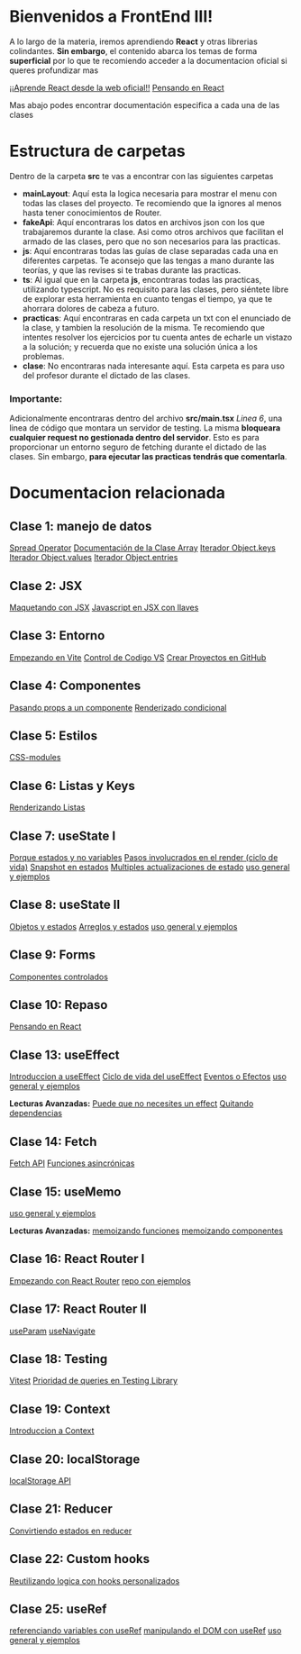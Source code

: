 # Bienvenidos a FrontEnd III!

A lo largo de la materia, iremos aprendiendo **React** y otras librerias colindantes.
**Sin embargo**, el contenido abarca los temas de forma **superficial**
por lo que te recomiendo acceder a la documentacion oficial si queres profundizar mas

[¡¡Aprende React desde la web oficial!!](https://beta.reactjs.org/learn)
[Pensando en React](https://beta.reactjs.org/learn/thinking-in-react)

Mas abajo podes encontrar documentación especifica a cada una de las clases

# Estructura de carpetas

Dentro de la carpeta **src** te vas a encontrar con las siguientes carpetas

- **mainLayout**: Aquí esta la logica necesaria para mostrar el menu con todas las clases del proyecto. Te recomiendo que la ignores al menos hasta tener conocimientos de Router.
- **fakeApi**: Aquí encontraras los datos en archivos json con los que trabajaremos durante la clase. Asi como otros archivos que facilitan el armado de las clases, pero que no son necesarios para las practicas.
- **js**: Aquí encontraras todas las guías de clase separadas cada una en diferentes carpetas. Te aconsejo que las tengas a mano durante las teorías, y que las revises si te trabas durante las practicas.
- **ts**: Al igual que en la carpeta **js**, encontraras todas las practicas, utilizando typescript. No es requisito para las clases, pero siéntete libre de explorar esta herramienta en cuanto tengas el tiempo, ya que te ahorrara dolores de cabeza a futuro.
- **practicas**: Aquí encontraras en cada carpeta un txt con el enunciado de la clase, y tambien la resolución de la misma. Te recomiendo que intentes resolver los ejercicios por tu cuenta antes de echarle un vistazo a la solución; y recuerda que no existe una solución única a los problemas.
- **clase**: No encontraras nada interesante aquí. Esta carpeta es para uso del profesor durante el dictado de las clases.

### Importante:
Adicionalmente encontraras dentro del archivo **src/main.tsx** *Linea 6*, una linea de código que montara un servidor de testing. La misma **bloqueara cualquier request no gestionada dentro del servidor**. Esto es para proporcionar un entorno seguro de fetching durante el dictado de las clases. Sin embargo, **para ejecutar las practicas tendrás que comentarla**.

# Documentacion relacionada
## Clase 1: manejo de datos

[Spread Operator](https://developer.mozilla.org/en-US/docs/Web/JavaScript/Reference/Operators/Spread_syntax)
[Documentación de la Clase Array](https://developer.mozilla.org/en-US/docs/Web/JavaScript/Reference/Global_Objects/Array#instance_methods)
[Iterador Object.keys](https://developer.mozilla.org/en-US/docs/Web/JavaScript/Reference/Global_Objects/Object/keys)
[Iterador Object.values](https://developer.mozilla.org/en-US/docs/Web/JavaScript/Reference/Global_Objects/Object/values)
[Iterador Object.entries](https://developer.mozilla.org/en-US/docs/Web/JavaScript/Reference/Global_Objects/Object/entries)

## Clase 2: JSX

[Maquetando con JSX](https://beta.reactjs.org/learn/writing-markup-with-jsx)
[Javascript en JSX con llaves](https://beta.reactjs.org/learn/javascript-in-jsx-with-curly-braces)

## Clase 3: Entorno

[Empezando en Vite](https://vitejs.dev/guide/)
[Control de Codigo VS](https://code.visualstudio.com/docs/sourcecontrol/overview)
[Crear Proyectos en GitHub](https://docs.github.com/en/get-started/importing-your-projects-to-github/importing-source-code-to-github/adding-locally-hosted-code-to-github)

## Clase 4: Componentes

[Pasando props a un componente](https://beta.reactjs.org/learn/passing-props-to-a-component)
[Renderizado condicional](https://beta.reactjs.org/learn/conditional-rendering)

## Clase 5: Estilos

[CSS-modules](https://github.com/css-modules/css-modules)

## Clase 6: Listas y Keys

[Renderizando Listas](https://beta.reactjs.org/learn/rendering-lists#)

## Clase 7: useState I

[Porque estados y no variables](https://beta.reactjs.org/learn/state-a-components-memory)
[Pasos involucrados en el render (ciclo de vida)](https://beta.reactjs.org/learn/render-and-commit)
[Snapshot en estados](https://beta.reactjs.org/learn/state-as-a-snapshot)
[Multiples actualizaciones de estado](https://beta.reactjs.org/learn/queueing-a-series-of-state-updates)
[uso general y ejemplos](https://beta.reactjs.org/reference/react/useState)

## Clase 8: useState II

[Objetos y estados](https://beta.reactjs.org/learn/updating-objects-in-state)
[Arreglos y estados](https://beta.reactjs.org/learn/updating-arrays-in-state)
[uso general y ejemplos](https://beta.reactjs.org/reference/react/useState)

## Clase 9: Forms

[Componentes controlados](https://beta.reactjs.org/reference/react-dom/components/input#controlling-an-input-with-a-state-variable)

## Clase 10: Repaso

[Pensando en React](https://beta.reactjs.org/learn/thinking-in-react)

## Clase 13: useEffect

[Introduccion a useEffect](https://beta.reactjs.org/learn/synchronizing-with-effects)
[Ciclo de vida del useEffect](https://beta.reactjs.org/learn/lifecycle-of-reactive-effects)
[Eventos o Efectos](https://beta.reactjs.org/learn/separating-events-from-effects)
[uso general y ejemplos](https://beta.reactjs.org/reference/react/useEffect)

**Lecturas Avanzadas:**
[Puede que no necesites un effect](https://beta.reactjs.org/learn/you-might-not-need-an-effect)
[Quitando dependencias](https://beta.reactjs.org/learn/removing-effect-dependencies)

## Clase 14: Fetch

[Fetch API](https://developer.mozilla.org/en-US/docs/Web/API/Fetch_API/Using_Fetch)
[Funciones asincrónicas](https://developer.mozilla.org/en-US/docs/Web/JavaScript/Reference/Statements/async_function)

## Clase 15: useMemo

[uso general y ejemplos](https://beta.reactjs.org/reference/react/useMemo)

**Lecturas Avanzadas:**
[memoizando funciones](https://beta.reactjs.org/reference/react/useCallback)
[memoizando componentes](https://beta.reactjs.org/reference/react/memo)

## Clase 16: React Router I

[Empezando con React Router](https://reactrouter.com/en/main/start/tutorial)
[repo con ejemplos](https://github.com/remix-run/react-router/tree/dev/examples/basic)

## Clase 17: React Router II

[useParam](https://reactrouter.com/en/main/hooks/use-params)
[useNavigate](https://reactrouter.com/en/main/hooks/use-navigate)

## Clase 18: Testing

[Vitest](https://vitest.dev/api/expect.html)
[Prioridad de queries en Testing Library](https://testing-library.com/docs/queries/about/#priority)

## Clase 19:  Context

[Introduccion a Context](https://beta.reactjs.org/learn/passing-data-deeply-with-context)

## Clase 20: localStorage

[localStorage API](https://developer.mozilla.org/es/docs/Web/API/Window/localStorage)

## Clase 21: Reducer

[Convirtiendo estados en reducer](https://beta.reactjs.org/learn/extracting-state-logic-into-a-reducer)

## Clase 22: Custom hooks

[Reutilizando logica con hooks personalizados](https://beta.reactjs.org/learn/reusing-logic-with-custom-hooks)

## Clase 25: useRef

[referenciando variables con useRef](https://beta.reactjs.org/learn/referencing-values-with-refs)
[manipulando el DOM con useRef](https://beta.reactjs.org/learn/manipulating-the-dom-with-refs)
[uso general y ejemplos](https://beta.reactjs.org/reference/react/useRef)